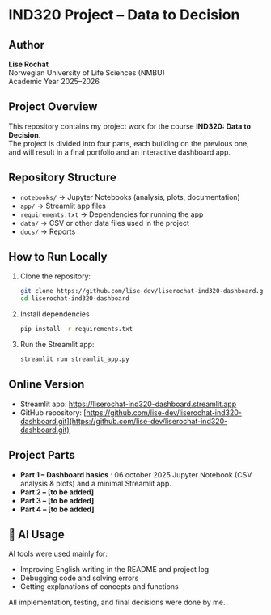 # IND320 Project – Data to Decision

## Author
**Lise Rochat**  
Norwegian University of Life Sciences (NMBU)  
Academic Year 2025–2026  

## Project Overview
This repository contains my project work for the course **IND320: Data to Decision**.  
The project is divided into four parts, each building on the previous one, and will result in a final portfolio and an interactive dashboard app.  

## Repository Structure
- `notebooks/` → Jupyter Notebooks (analysis, plots, documentation)  
- `app/` → Streamlit app files  
- `requirements.txt` → Dependencies for running the app  
- `data/` → CSV or other data files used in the project  
- `docs/` → Reports 

## How to Run Locally
1. Clone the repository:
   ```bash
   git clone https://github.com/lise-dev/liserochat-ind320-dashboard.git
   cd liserochat-ind320-dashboard
   ```
2. Install dependencies
   ```bash
   pip install -r requirements.txt
   ```
3. Run the Streamlit app:
   ```bash
   streamlit run streamlit_app.py
   ```
## Online Version
- Streamlit app: [https://liserochat-ind320-dashboard.streamlit.app
](https://liserochat-ind320-dashboard.streamlit.app)  
- GitHub repository: [https://github.com/lise-dev/liserochat-ind320-dashboard.git](https://github.com/lise-dev/liserochat-ind320-dashboard.git)

## Project Parts
- **Part 1 – Dashboard basics** : 06 october 2025
  Jupyter Notebook (CSV analysis & plots) and a minimal Streamlit app.  
- **Part 2 – [to be added]**  
- **Part 3 – [to be added]**  
- **Part 4 – [to be added]**  

## 🤖 AI Usage
AI tools were used mainly for:  
- Improving English writing in the README and project log  
- Debugging code and solving errors  
- Getting explanations of concepts and functions  

All implementation, testing, and final decisions were done by me.
